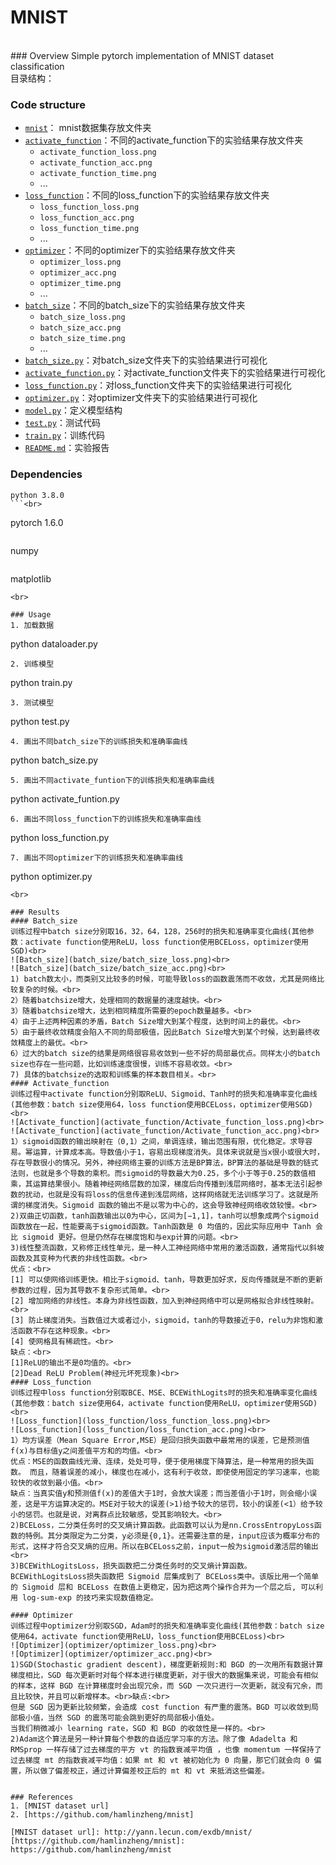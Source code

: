 # MNIST
<br>
### Overview 
Simple pytorch implementation of MNIST dataset classification<br>
目录结构：<br>

### Code structure
* [`mnist`](mnist)： mnist数据集存放文件夹
* [`activate_function`](activate_function)：不同的activate_function下的实验结果存放文件夹
	* `activate_function_loss.png`
	* `activate_function_acc.png`
	* `activate_function_time.png`
	* ...
* [`loss_function`](loss_function)：不同的loss_function下的实验结果存放文件夹
	* `loss_function_loss.png`
	* `loss_function_acc.png`
	* `loss_function_time.png`
	* ...
* [`optimizer`](optimizer)：不同的optimizer下的实验结果存放文件夹
	* `optimizer_loss.png`
	* `optimizer_acc.png`
	* `optimizer_time.png`
	* ...
* [`batch_size`](batch_size)：不同的batch_size下的实验结果存放文件夹
	* `batch_size_loss.png`
	* `batch_size_acc.png`
	* `batch_size_time.png`
	* ...
* [`batch_size.py`](batch_size.py)：对batch_size文件夹下的实验结果进行可视化
* [`activate_function.py`](activate_function.py)：对activate_function文件夹下的实验结果进行可视化
* [`loss_function.py`](loss_function.py)：对loss_function文件夹下的实验结果进行可视化
* [`optimizer.py`](optimizer.py)：对optimizer文件夹下的实验结果进行可视化
* [`model.py`](model.py)：定义模型结构
* [`test.py`](test.py)：测试代码
* [`train.py`](train.py)：训练代码
* [`README.md`](README.md)：实验报告
### Dependencies
```
python 3.8.0
```<br>
```
pytorch 1.6.0
```<br>
```
numpy
```<br>
```
matplotlib
```
<br>

### Usage
1. 加载数据
```
python dataloader.py
```
2. 训练模型
```
python train.py
```
3. 测试模型
```
python test.py
```
4. 画出不同batch_size下的训练损失和准确率曲线
```
python batch_size.py
```
5. 画出不同activate_funtion下的训练损失和准确率曲线
```
python activate_funtion.py
```
6. 画出不同loss_function下的训练损失和准确率曲线
```
python loss_function.py
```
7. 画出不同optimizer下的训练损失和准确率曲线
```
python optimizer.py
```
<br>

### Results
#### Batch_size
训练过程中batch size分别取16，32，64，128，256时的损失和准确率变化曲线(其他参数：activate function使用ReLU，loss function使用BCELoss，optimizer使用SGD)<br>
![Batch_size](batch_size/batch_size_loss.png)<br>
![Batch_size](batch_size/batch_size_acc.png)<br>
1) batch数太小，而类别又比较多的时候，可能导致loss的函数震荡而不收敛，尤其是网络比较复杂的时候。<br>
2）随着batchsize增大，处理相同的数据量的速度越快。<br>
3）随着batchsize增大，达到相同精度所需要的epoch数量越多。<br>
4）由于上述两种因素的矛盾，Batch Size增大到某个程度，达到时间上的最优。<br>
5）由于最终收敛精度会陷入不同的局部极值，因此Batch Size增大到某个时候，达到最终收敛精度上的最优。<br>
6）过大的batch size的结果是网络很容易收敛到一些不好的局部最优点。同样太小的batch size也存在一些问题，比如训练速度很慢，训练不容易收敛。<br>
7) 具体的batchsize的选取和训练集的样本数目相关。<br>
#### Activate_function
训练过程中activate function分别取ReLU、Sigmoid、Tanh时的损失和准确率变化曲线(其他参数：batch size使用64，loss function使用BCELoss，optimizer使用SGD)<br>
![Activate_function](activate_function/Activate_function_loss.png)<br>
![Activate_function](activate_function/Activate_function_acc.png)<br>
1）sigmoid函数的输出映射在（0,1）之间，单调连续，输出范围有限，优化稳定。求导容易。幂运算，计算成本高。导数值小于1，容易出现梯度消失。具体来说就是当x很小或很大时，存在导数很小的情况。另外，神经网络主要的训练方法是BP算法，BP算法的基础是导数的链式法则，也就是多个导数的乘积。而sigmoid的导数最大为0.25，多个小于等于0.25的数值相乘，其运算结果很小。随着神经网络层数的加深，梯度后向传播到浅层网络时，基本无法引起参数的扰动，也就是没有将loss的信息传递到浅层网络，这样网络就无法训练学习了。这就是所谓的梯度消失。Sigmoid 函数的输出不是以零为中心的，这会导致神经网络收敛较慢。<br>
2)双曲正切函数，tanh函数输出以0为中心，区间为[−1,1]，tanh可以想象成两个sigmoid函数放在一起，性能要高于sigmoid函数。Tanh函数是 0 均值的，因此实际应用中 Tanh 会比 sigmoid 更好。但是仍然存在梯度饱和与exp计算的问题。<br>
3)线性整流函数，又称修正线性单元，是一种人工神经网络中常用的激活函数，通常指代以斜坡函数及其变种为代表的非线性函数。<br>
优点：<br>
[1] 可以使网络训练更快。相比于sigmoid、tanh，导数更加好求，反向传播就是不断的更新参数的过程，因为其导数不复杂形式简单。<br>
[2] 增加网络的非线性。本身为非线性函数，加入到神经网络中可以是网格拟合非线性映射。<br>
[3] 防止梯度消失。当数值过大或者过小，sigmoid，tanh的导数接近于0，relu为非饱和激活函数不存在这种现象。<br>
[4] 使网格具有稀疏性。<br>
缺点：<br>
[1]ReLU的输出不是0均值的。<br>
[2]Dead ReLU Problem(神经元坏死现象)<br>
#### Loss_function
训练过程中loss function分别取BCE、MSE、BCEWithLogits时的损失和准确率变化曲线(其他参数：batch size使用64，activate function使用ReLU，optimizer使用SGD)<br>
![Loss_function](loss_function/loss_function_loss.png)<br>
![Loss_function](loss_function/loss_function_acc.png)<br>
1）均方误差（Mean Square Error,MSE）是回归损失函数中最常用的误差，它是预测值f(x)与目标值y之间差值平方和的均值。<br>
优点：MSE的函数曲线光滑、连续，处处可导，便于使用梯度下降算法，是一种常用的损失函数。 而且，随着误差的减小，梯度也在减小，这有利于收敛，即使使用固定的学习速率，也能较快的收敛到最小值。<br>
缺点：当真实值y和预测值f(x)的差值大于1时，会放大误差；而当差值小于1时，则会缩小误差，这是平方运算决定的。MSE对于较大的误差(>1)给予较大的惩罚，较小的误差(<1）给予较小的惩罚。也就是说，对离群点比较敏感，受其影响较大。<br>
2)BCELoss，二分类任务时的交叉熵计算函数。此函数可以认为是nn.CrossEntropyLoss函数的特例。其分类限定为二分类，y必须是{0,1}。还需要注意的是，input应该为概率分布的形式，这样才符合交叉熵的应用。所以在BCELoss之前，input一般为sigmoid激活层的输出<br>
3)BCEWithLogitsLoss，损失函数把二分类任务时的交叉熵计算函数。BCEWithLogitsLoss损失函数把 Sigmoid 层集成到了 BCELoss类中。该版比用一个简单的 Sigmoid 层和 BCELoss 在数值上更稳定，因为把这两个操作合并为一个层之后, 可以利用 log-sum-exp 的技巧来实现数值稳定。

#### Optimizer
训练过程中optimizer分别取SGD，Adam时的损失和准确率变化曲线(其他参数：batch size使用64，activate function使用ReLU，loss_function使用BCELoss)<br>
![Optimizer](optimizer/optimizer_loss.png)<br>
![Optimizer](optimizer/optimizer_acc.png)<br>
1)SGD(Stochastic gradient descent)，梯度更新规则:和 BGD 的一次用所有数据计算梯度相比，SGD 每次更新时对每个样本进行梯度更新，对于很大的数据集来说，可能会有相似的样本，这样 BGD 在计算梯度时会出现冗余，而 SGD 一次只进行一次更新，就没有冗余，而且比较快，并且可以新增样本。<br>缺点:<br>
但是 SGD 因为更新比较频繁，会造成 cost function 有严重的震荡。BGD 可以收敛到局部极小值，当然 SGD 的震荡可能会跳到更好的局部极小值处。
当我们稍微减小 learning rate，SGD 和 BGD 的收敛性是一样的。<br>
2)Adam这个算法是另一种计算每个参数的自适应学习率的方法。除了像 Adadelta 和 RMSprop 一样存储了过去梯度的平方 vt 的指数衰减平均值 ，也像 momentum 一样保持了过去梯度 mt 的指数衰减平均值：如果 mt 和 vt 被初始化为 0 向量，那它们就会向 0 偏置，所以做了偏差校正，通过计算偏差校正后的 mt 和 vt 来抵消这些偏差。


### References
1. [MNIST dataset url]
2. [https://github.com/hamlinzheng/mnist]

[MNIST dataset url]: http://yann.lecun.com/exdb/mnist/
[https://github.com/hamlinzheng/mnist]: https://github.com/hamlinzheng/mnist

